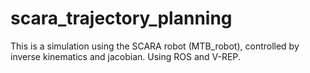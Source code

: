 # scara_trajectory_planning
This is a simulation using the SCARA robot (MTB_robot), controlled by inverse kinematics and jacobian. Using ROS and V-REP.

